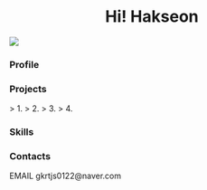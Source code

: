 <div align='center'>
  <h1>Hi! Hakseon</h1>
</div>
<a href="https://hits.seeyoufarm.com"><img src="https://hits.seeyoufarm.com/api/count/incr/badge.svg?url=https%3A%2F%2Fgithub.com%2FHakseon97&count_bg=%23007DFF&title_bg=%23555555&icon=apacheairflow.svg&icon_color=%23FFFFFF&title=hits&edge_flat=false"/></a>
<h3> Profile </h3>





<h3> Projects </h3>
> 1.
> 2.
> 3.
> 4.


<h3> Skills </h3>




<h3> Contacts </h3>
EMAIL   gkrtjs0122@naver.com

